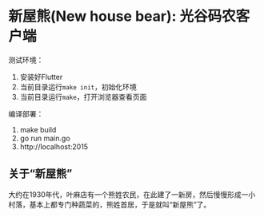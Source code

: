 # 新屋熊(New house bear): 光谷码农客户端

测试环境：

1. 安装好Flutter
2. 当前目录运行`make init`，初始化环境
3. 当前目录运行`make`，打开浏览器查看页面

编译部署：

1. make build
2. go run main.go
3. http://localhost:2015

## 关于“新屋熊”

大约在1930年代，叶麻店有一个熊姓农民，在此建了一新房，然后慢慢形成一小村落，基本上都专门种蔬菜的，熊姓首居，于是就叫“新屋熊”了。
